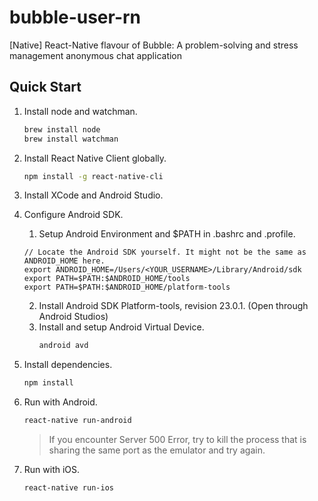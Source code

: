 # bubble-user-rn
[Native] React-Native flavour of Bubble: A problem-solving and stress management anonymous chat application

## Quick Start
1. Install node and watchman.

    ``` bash
    brew install node
    brew install watchman
    ```
2. Install React Native Client globally.

    ``` bash
    npm install -g react-native-cli
    ```

3. Install XCode and Android Studio.

4. Configure Android SDK.
    1. Setup Android Environment and $PATH in .bashrc and .profile.
    ```
    // Locate the Android SDK yourself. It might not be the same as ANDROID_HOME here.
    export ANDROID_HOME=/Users/<YOUR_USERNAME>/Library/Android/sdk
    export PATH=$PATH:$ANDROID_HOME/tools
    export PATH=$PATH:$ANDROID_HOME/platform-tools
    ```
    2. Install Android SDK Platform-tools, revision 23.0.1. (Open through Android Studios)
    3. Install and setup Android Virtual Device.
        ``` bash
        android avd
        ```
        
5. Install dependencies.
    ``` bash
    npm install
    ```
6. Run with Android.
    ``` bash
    react-native run-android
    ```
    > If you encounter Server 500 Error, try to kill the process that is sharing the same port as the emulator and try again.
7.  Run with iOS.
    ``` bash
    react-native run-ios
    ```

